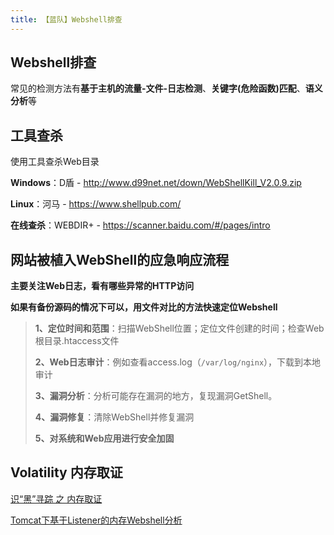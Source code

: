 ```yaml
---
title: 【蓝队】Webshell排查
---
```

## Webshell排查
常见的检测方法有**基于主机的流量-文件-日志检测**、**关键字(危险函数)匹配**、**语义分析**等

## 工具查杀

使用工具查杀Web目录

**Windows**：D盾 - http://www.d99net.net/down/WebShellKill_V2.0.9.zip

**Linux**：河马 - https://www.shellpub.com/

**在线查杀**：WEBDIR+ - https://scanner.baidu.com/#/pages/intro

## 网站被植入WebShell的应急响应流程

**主要关注Web日志，看有哪些异常的HTTP访问**

**如果有备份源码的情况下可以，用文件对比的方法快速定位Webshell**

> **1、定位时间和范围**：扫描WebShell位置；定位文件创建的时间；检查Web根目录.htaccess文件
>
> **2、Web日志审计**：例如查看access.log（`/var/log/nginx`），下载到本地审计
>
> **3、漏洞分析**：分析可能存在漏洞的地方，复现漏洞GetShell。
>
> **4、漏洞修复**：清除WebShell并修复漏洞
>
> **5、对系统和Web应用进行安全加固**

## Volatility 内存取证

 [识“黑”寻踪 之 内存取证](https://paper.seebug.org/papers/Security%20Conf/KCon/2018/25%E6%97%A5/25%E6%97%A5NO.7-%E8%AF%86%E9%BB%91%E5%AF%BB%E8%B8%AA%E4%B9%8B%E5%86%85%E5%AD%98%E5%8F%96%E8%AF%81-%E4%BC%8D%E6%99%BA%E6%B3%A2-ok.pdf) 

[Tomcat下基于Listener的内存Webshell分析](http://foreversong.cn/archives/1547)